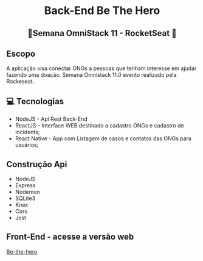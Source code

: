 <h1 align=center > Back-End Be The Hero</h1>
<h2 align=center > 🚀Semana OmniStack 11 - RocketSeat 🚀</h2>

## Escopo 

A aplicação visa conectar ONGs a pessoas que tenham interesse em ajudar fazendo uma doação. Semana Omnistack 11.0 evento realizado pela Rockeseat.

## 💻 Tecnologias 
- NodeJS - Api Rest Back-End 
- ReactJS - Interface  WEB destinado a cadastro ONGs e cadastro de incidents;
- React Native - App com Listagem de casos e contatos das ONGs para usuários;

## Construção Api
- NodeJS
- Express
- Nodemon
- SQLite3
- Knex
- Cors
- Jest

## Front-End - acesse a versão web 
[Be-the-hero](https://github.com/irailtonreis/frontend-be-te-hero "Be-the-hero")
